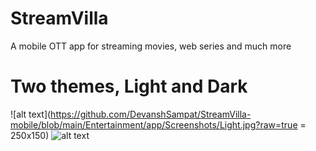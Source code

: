 # StreamVilla
 A mobile OTT app for streaming movies, web series and much more
 
 # Two themes, Light and Dark
 ![alt text](https://github.com/DevanshSampat/StreamVilla-mobile/blob/main/Entertainment/app/Screenshots/Light.jpg?raw=true = 250x150)
 ![alt text](https://github.com/DevanshSampat/StreamVilla-mobile/blob/main/Entertainment/app/Screenshots/Dark.jpg?raw=true)
